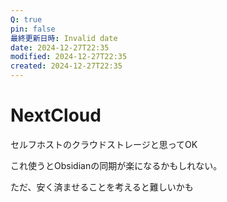 ```yaml
---
Q: true
pin: false
最終更新日時: Invalid date
date: 2024-12-27T22:35
modified: 2024-12-27T22:35
created: 2024-12-27T22:35
---
```

# NextCloud

セルフホストのクラウドストレージと思ってOK

これ使うとObsidianの同期が楽になるかもしれない。

ただ、安く済ませることを考えると難しいかも